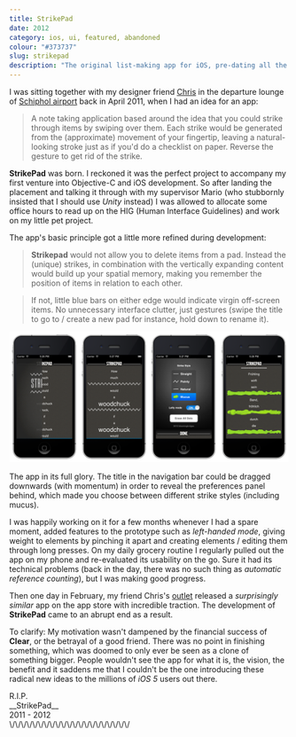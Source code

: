```yaml
---
title: StrikePad
date: 2012
category: ios, ui, featured, abandoned
colour: "#373737"
slug: strikepad
description: "The original list-making app for iOS, pre-dating all the copycats!"
---
```


I was sitting together with my designer friend [Chris](http://cristopherdowner.com) in the departure lounge of [Schiphol airport]() back in April 2011, when I had an idea for an app: 

> A note taking application based around the idea that you could strike through items by swiping over them. Each strike would be generated from the (approximate) movement of your fingertip, leaving a natural-looking stroke just as if you'd do a checklist on paper. Reverse the gesture to get rid of the strike.

__StrikePad__ was born. I reckoned it was the perfect project to accompany my first venture into Objective-C and iOS development. 
So after landing the placement and talking it through with my supervisor Mario (who stubbornly insisted that I should use _Unity_ instead) I was allowed to allocate some office hours to read up on the HIG (Human Interface Guidelines) and work on my little pet project.

The app's basic principle got a little more refined during development:

> __Strikepad__ would not allow you to delete items from a pad. Instead the (unique) strikes, in combination with the vertically expanding content would build up your spatial memory, making you remember the position of items in relation to each other. 

> If not, little blue bars on either edge would indicate virgin off-screen items. No unnecessary interface clutter, just gestures (swipe the title to go to / create a new pad for instance, hold down to rename it).

![StrikePad Screenshots](screenshots.png)

<p class="caption">The app in its full glory. The title in the navigation bar could be dragged downwards (with momentum) in order to reveal the preferences panel behind, which made you choose between different strike styles (including mucus).</p>

I was happily working on it for a few months whenever I had a spare moment,  added features to the prototype such as _left-handed mode_, giving weight to elements by pinching it apart and creating elements / editing them through long presses. On my daily grocery routine I regularly pulled out the app on my phone and re-evaluated its usability on the go. Sure it had its technical problems (back in the day, there was no such thing as _automatic reference counting_), but I was making good progress.

Then one day in February, my friend Chris's [outlet](http://realmacsoftware.com) released a _surprisingly similar_ app on the app store with incredible traction. The development of __StrikePad__ came to an abrupt end as a result.

To clarify: My motivation wasn't dampened by the financial success of __Clear__, or the betrayal of a good friend. There was no point in finishing something, which was doomed to only ever be seen as a clone of something bigger. People wouldn't see the app for what it is, the vision, the benefit and it saddens me that I couldn't be the one introducing these radical new ideas to the millions of _iOS 5_ users out there.

<p class="centred">
R.I.P.<br />
__StrikePad__<br />
2011 - 2012<br />
\/\/\/\/\/\/\/\/\/\/\/\/\/\/\/\/\/\/\/\/\/
</p>